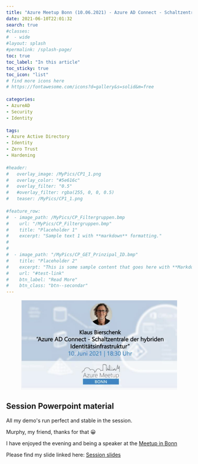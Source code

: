 ```yaml
---
title: "Azure Meetup Bonn (10.06.2021) - Azure AD Connect - Schaltzentrale der hybriden Identitätsinfrastruktur (German session)"
date: 2021-06-10T22:01:32
search: true
#classes:
#  - wide
#layout: splash
#permalink: /splash-page/
toc: true
toc_label: "In this article"
toc_sticky: true
toc_icon: "list"
# find more icons here
# https://fontawesome.com/icons?d=gallery&s=solid&m=free

categories:
- AzureAD
- Security
- Identity

tags:
- Azure Active Directory
- Identity
- Zero Trust
- Hardening

#header:
#   overlay_image: /MyPics/CP1_1.png
#   overlay_color: "#5e616c"
#   overlay_filter: "0.5"
#   #overlay_filter: rgba(255, 0, 0, 0.5)
#   teaser: /MyPics/CP1_1.png
   
#feature_row:
#  - image_path: /MyPics/CP_Filtergruppen.bmp
#    url: "/MyPics/CP_Filtergruppen.bmp"
#    title: "Placeholder 1"
#    excerpt: "Sample text 1 with **markdown** formatting."
#
#
#  - image_path: "/MyPics/CP_GET_Prinzipal_ID.bmp"
#    title: "Placeholder 2"
#    excerpt: "This is some sample content that goes here with **Markdown** formatting."
#    url: "#test-link"
#    btn_label: "Read More"
#    btn_class: "btn--secondar"
---
```


<figure class="medium">
  <a href="/MyPics/20210610-MeetupSplash.png"><img src="/MyPics/20210610-MeetupSplash.png"></a>
</figure>


## Session Powerpoint material

All my demo's run perfect and stable in the session.

Murphy, my friend, thanks for that 😀

I have enjoyed the evening and being a speaker at the [Meetup in Bonn](https://www.meetup.com/de-DE/Azure-Bonn-Meetup/events/277714201/.)

Please find my slide linked here: [Session slides](/MySlides/Meetup_10.06.2021.pdf)
